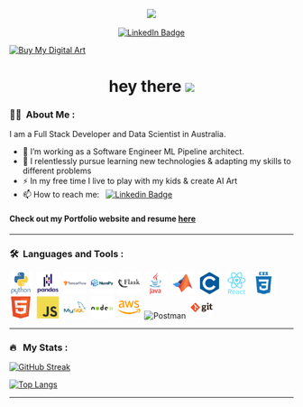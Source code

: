 
<p align="center"><img src="https://ik.imagekit.io/rscreative/manual_media/YouTube_Channel_Art_2560x1440_px_-_Custom_dimensions_-_Custom_dimensions__1__bHm1Zc_GP.jpeg?ik-sdk-version=javascript-1.4.3&updatedAt=1672984333828&tr=w-1200%2Ch-628%2Cfo-auto" width="600"/></p>
<p align="center">
<a href="https://www.linkedin.com/in/rogerchappel/"><img src="https://img.shields.io/badge/LinkedIn-blue?style=for-the-badge&logo=linkedin&logoColor=white" alt="LinkedIn Badge"></a>
</p>
<p align="center">

<a href="https://ko-fi.com/rogerchappel/shop" target="_blank"><img src="https://storage.ko-fi.com/cdn/kofi2.png?v=3" alt="Buy My Digital Art" height="41" width="174"></a>
</p>
<h1 align="center">hey there <img src="https://media.giphy.com/media/hvRJCLFzcasrR4ia7z/giphy.gif" width="40"></h1>

### :man_technologist: &nbsp;About Me :

I am a Full Stack Developer and Data Scientist in Australia.

- 🔭 I’m working as a Software Engineer ML Pipeline architect.
- 🌱 I relentlessly pursue learning new technologies & adapting my skills to different problems
- ⚡ In my free time I live to play with my kids & create AI Art
- 📫 How to reach me: &nbsp; [![Linkedin Badge](https://img.shields.io/badge/-roger-blue?style=flat&logo=Linkedin&logoColor=white)](https://www.linkedin.com/in/rogerchappel)

#### Check out my Portfolio website and resume [here](https://www.rogerchappel.com)

---

### 🛠 &nbsp;Languages and Tools :

<p>
<img src="https://github.com/devicons/devicon/blob/master/icons/python/python-original-wordmark.svg" title="Python" alt="Python" width="40" height="40"/>&nbsp;
<img src="https://github.com/devicons/devicon/blob/master/icons/pandas/pandas-original-wordmark.svg" title="Pandas" alt="Pandas" width="40" height="40"/>&nbsp;
<img src="https://github.com/devicons/devicon/blob/master/icons/tensorflow/tensorflow-original-wordmark.svg" title="TensorFlow" alt="TensorFlow" width="40" height="40"/>&nbsp;
<img src="https://github.com/devicons/devicon/blob/master/icons/numpy/numpy-original-wordmark.svg" title="NumPy" alt="NumPy" width="40" height="40"/>&nbsp;
<img src="https://github.com/devicons/devicon/blob/master/icons/flask/flask-original-wordmark.svg" title="Flask" alt="Flask" width="40" height="40"/>&nbsp;
<img src="https://github.com/devicons/devicon/blob/master/icons/java/java-original-wordmark.svg" title="Java" alt="Java" width="40" height="40"/>&nbsp;
<img src="https://github.com/devicons/devicon/blob/master/icons/matlab/matlab-original.svg" title="Matlab" alt="Matlab" width="40" height="40"/>&nbsp;
<img src="https://github.com/devicons/devicon/blob/master/icons/c/c-plain.svg" title="Java" alt="C" width="40" height="40"/>&nbsp;
<img src="https://github.com/devicons/devicon/blob/master/icons/react/react-original-wordmark.svg" title="React" alt="React" width="40" height="40"/>&nbsp;
<img src="https://github.com/devicons/devicon/blob/master/icons/css3/css3-plain-wordmark.svg"  title="CSS3" alt="CSS" width="40" height="40"/>&nbsp;
<img src="https://github.com/devicons/devicon/blob/master/icons/html5/html5-original.svg" title="HTML5" alt="HTML" width="40" height="40"/>&nbsp;
<img src="https://github.com/devicons/devicon/blob/master/icons/javascript/javascript-original.svg" title="JavaScript" alt="JavaScript" width="40" height="40"/>&nbsp;
<img src="https://github.com/devicons/devicon/blob/master/icons/mysql/mysql-original-wordmark.svg" title="MySQL"  alt="MySQL" width="40" height="40"/>&nbsp;
<img src="https://github.com/devicons/devicon/blob/master/icons/nodejs/nodejs-original-wordmark.svg" title="NodeJS" alt="NodeJS" width="40" height="40"/>&nbsp;
<img src="https://github.com/devicons/devicon/blob/master/icons/amazonwebservices/amazonwebservices-plain-wordmark.svg" title="AWS" alt="AWS" width="40" height="40"/>&nbsp;
<img src="https://www.vectorlogo.zone/logos/getpostman/getpostman-icon.svg" title="Postman"  alt="Postman" width="40" height="40"/>&nbsp;
<img src="https://github.com/devicons/devicon/blob/master/icons/git/git-original-wordmark.svg" title="Git" **alt="Git" width="40" height="40"/>&nbsp;
</p>

---

### 🔥 &nbsp; My Stats :
[![GitHub Streak](http://github-readme-streak-stats.herokuapp.com?user=digiphd&theme=dark&background=000000)](https://git.io/streak-stats)

[![Top Langs](https://github-readme-stats.vercel.app/api/top-langs/?username=digiphd&layout=compact&theme=vision-friendly-dark)](https://github.com/anuraghazra/github-readme-stats)

---

[comment]: <> (### ✍️ Blog Posts : )

[comment]: <> (- [How to Create REST APIs with Java and Spring Boot]&#40;https://www.twilio.com/blog/create-rest-apis-java-spring-boot&#41;)

[comment]: <> (- [How to Implement Memoization in React to Improve Performance]&#40;https://www.sitepoint.com/implement-memoization-in-react-to-improve-performance/&#41;)

[comment]: <> (- [How to Create an Impressive GitHub Profile README]&#40;https://www.sitepoint.com/github-profile-readme/&#41;<!-- BLOG-POST-LIST:START -->)

[comment]: <> (<!-- BLOG-POST-LIST:END -->)

